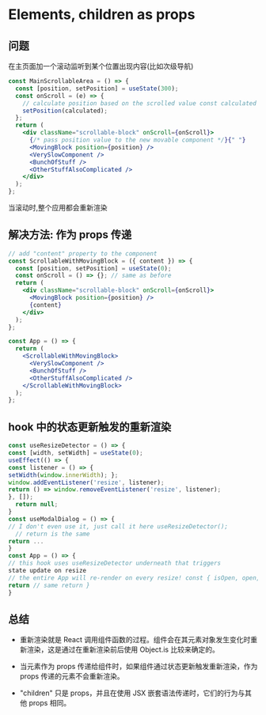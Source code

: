# Elements, children as props

## 问题

在主页面加一个滚动监听到某个位置出现内容(比如次级导航)

```jsx
const MainScrollableArea = () => {
  const [position, setPosition] = useState(300);
  const onScroll = (e) => {
    // calculate position based on the scrolled value const calculated = getPosition(e.target.scrollTop); // save it to state
    setPosition(calculated);
  };
  return (
    <div className="scrollable-block" onScroll={onScroll}>
      {/* pass position value to the new movable component */}{" "}
      <MovingBlock position={position} />
      <VerySlowComponent />
      <BunchOfStuff />
      <OtherStuffAlsoComplicated />
    </div>
  );
};
```

当滚动时,整个应用都会重新渲染

## 解决方法: 作为 props 传递

```jsx
// add "content" property to the component
const ScrollableWithMovingBlock = ({ content }) => {
  const [position, setPosition] = useState(0);
  const onScroll = () => {}; // same as before
  return (
    <div className="scrollable-block" onScroll={onScroll}>
      <MovingBlock position={position} />
      {content}
    </div>
  );
};

const App = () => {
  return (
    <ScrollableWithMovingBlock>
      <VerySlowComponent />
      <BunchOfStuff />
      <OtherStuffAlsoComplicated />
    </ScrollableWithMovingBlock>
  );
};
```

## hook 中的状态更新触发的重新渲染

```jsx
const useResizeDetector = () => {
const [width, setWidth] = useState(0);
useEffect(() => {
const listener = () => {
setWidth(window.innerWidth); };
window.addEventListener('resize', listener);
return () => window.removeEventListener('resize', listener);
}, []);
  return null;
}
const useModalDialog = () => {
// I don't even use it, just call it here useResizeDetector();
  // return is the same
return ...
}
const App = () => {
// this hook uses useResizeDetector underneath that triggers
state update on resize
// the entire App will re-render on every resize! const { isOpen, open, close } = useModalDialog();
return // same return }
}
```

## 总结

- 重新渲染就是 React 调用组件函数的过程。组件会在其元素对象发生变化时重新渲染，这是通过在重新渲染前后使用 Object.is 比较来确定的。

- 当元素作为 props 传递给组件时，如果组件通过状态更新触发重新渲染，作为 props 传递的元素不会重新渲染。

- "children" 只是 props，并且在使用 JSX 嵌套语法传递时，它们的行为与其他 props 相同。
